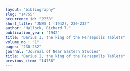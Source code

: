 ```yaml
---
layout: "bibliography"
slug: "14755"
occurrence_id: "2258"
short_title: "JNES 1 (1942), 230-232"
author: "Hallock, Richard T."
publication_year: "1942"
title: "Darius I, the king of the Persepolis Tablets"
volume_no_: "1"
pages: "230-232"
journal: "Journal of Near Eastern Studies"
title: "Darius I, the king of the Persepolis Tablets"
previous_item: "14758"
---
```

